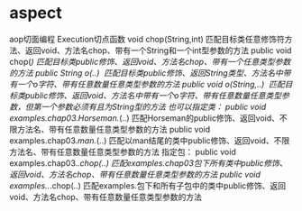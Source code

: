 # aspect
aop切面编程
Execution切点函数
void chop(String,int)
匹配目标类任意修饰符方法、返回void、方法名chop、带有一个String和一个int型参数的方法
public void chop(*)
匹配目标类public修饰、返回void、方法名chop、带有一个任意类型参数的方法
public String *o*(..)
 匹配目标类public修饰、返回String类型、方法名中带有一个o字符、带有任意数量任意类型参数的方法
public void *o*(String,..)
 匹配目标类public修饰、返回void、方法名中带有一个o字符、带有任意数量任意类型参数，但第一个参数必须有且为String型的方法
也可以指定类：
public void examples.chap03.Horseman.*(..)
匹配Horseman的public修饰、返回void、不限方法名、带有任意数量任意类型参数的方法
public void examples.chap03.*man.*(..)
匹配以man结尾的类中public修饰、返回void、不限方法名、带有任意数量任意类型参数的方法
指定包：
public void examples.chap03.*.chop(..)
匹配examples.chap03包下所有类中public修饰、返回void、方法名chop、带有任意数量任意类型参数的方法
public void examples..*.chop(..)
匹配examples.包下和所有子包中的类中public修饰、返回void、方法名chop、带有任意数量任意类型参数的方法
